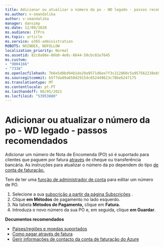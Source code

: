 ```yaml
---
title: Adicionar ou atualizar o número da po - WD legado - passos recomendados
ms.author: v-smandalika
author: v-smandalika
manager: dansimp
ms.date: 12/09/2020
ms.audience: ITPro
ms.topic: article
ms.service: o365-administration
ROBOTS: NOINDEX, NOFOLLOW
localization_priority: Normal
ms.assetid: 82c0a06e-86b0-4e8c-8644-59cbc02e7645
ms.custom:
- "9004166"
- "7338"
ms.openlocfilehash: 7b6e5d0bd94b1de29a9571d6ee7f3c212860c5a957562238eb5f5214ec676e87
ms.sourcegitcommit: b5f7da89a650d2915dc652449623c78be6247175
ms.translationtype: MT
ms.contentlocale: pt-PT
ms.lasthandoff: 08/05/2021
ms.locfileid: "53953880"
---
```

# <a name="add-or-update-po-number---legacy-wd---recommended-steps"></a>Adicionar ou atualizar o número da po - WD legado - passos recomendados

Adicionar um número de Nota de Encomenda (PO) só é suportado para clientes que paguem por fatura [através](https://docs.microsoft.com/azure/cost-management-billing/manage/pay-by-invoice) de cheque ou transferência bancária. As instruções para atualizar o número da po dependem do tipo [de conta de faturação.](https://docs.microsoft.com/azure/cost-management-billing/manage/view-all-accounts)

Tem de ter uma [função de administrador de conta](https://docs.microsoft.com/azure/role-based-access-control/rbac-and-directory-admin-roles) para editar um número de PO.

1. Selecione a sua [subscrição a partir da página Subscrições](https://ms.portal.azure.com/#blade/Microsoft_Azure_Billing/SubscriptionsBlade) .
2. Clique **em Métodos** de pagamento no lado esquerdo.
3. Na tabela **Métodos de Pagamento,** clique em **Fatura.** 
4. Introduza o novo número da sua PO e, em seguida, clique **em Guardar**.

**Documentos recomendados**

- [Países/regiões e moedas suportados](https://azure.microsoft.com/en-us/pricing/faq/) 
- [Como pagar através de fatura](https://docs.microsoft.com/azure/cost-management-billing/manage/pay-by-invoice) 
- [Gerir informações de contacto da conta de faturação do Azure](https://docs.microsoft.com/azure/cost-management-billing/manage/change-azure-account-profile)


